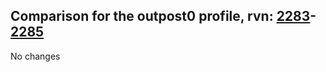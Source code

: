 ## Comparison for the outpost0 profile, rvn: [2283](https://github.com/PRO100KatYT/FortniteProfileRevisions/tree/main/profiles/outpost0/2283%20outpost0.json)-[2285](https://github.com/PRO100KatYT/FortniteProfileRevisions/tree/main/profiles/outpost0/2285%20outpost0.json)

No changes
